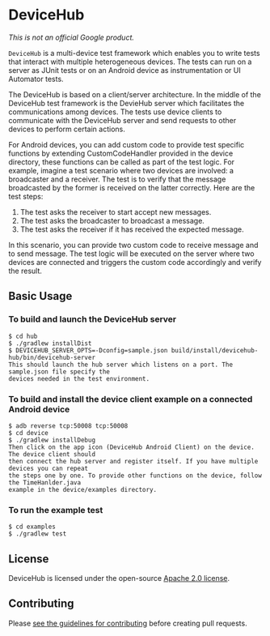 # DeviceHub

_This is not an official Google product._

`DeviceHub` is a multi-device test framework which enables you to write tests
that interact with multiple heterogeneous devices. The tests can run on a 
server as JUnit tests or on an Android device as instrumentation or UI 
Automator tests. 

The DeviceHub is based on a client/server architecture. In the middle of the
DeviceHub test framework is the DevieHub server which facilitates the 
communications among devices. The tests use device clients to communicate with the
DeviceHub server and send requests to other devices to perform certain actions.

For Android devices, you can add custom code to provide test specific functions by extending
CustomCodeHandler provided in the device directory, these functions can be called as
part of the test logic. For example, imagine a test scenario where two devices are involved: a
broadcaster and a receiver. The test is to verify that the message broadcasted by the former is
received on the latter correctly. Here are the test steps:

 1. The test asks the receiver to start accept new messages.
 2. The test asks the broadcaster to broadcast a message.
 3. The test asks the receiver if it has received the expected message.

 In this scenario, you can provide two custom code to receive message and to send message. The test
 logic will be executed on the server where two devices are connected and triggers the custom code
 accordingly and verify the result.

## Basic Usage

### To build and launch the DeviceHub server
    $ cd hub
    $ ./gradlew installDist
    $ DEVICEHUB_SERVER_OPTS=-Dconfig=sample.json build/install/devicehub-hub/bin/devicehub-server
    This should launch the hub server which listens on a port. The sample.json file specify the
    devices needed in the test environment.

### To build and install the device client example on a connected Android device
    $ adb reverse tcp:50008 tcp:50008
    $ cd device
    $ ./gradlew installDebug
    Then click on the app icon (DeviceHub Android Client) on the device. The device client should
    then connect the hub server and register itself. If you have multiple devices you can repeat
    the steps one by one. To provide other functions on the device, follow the TimeHanlder.java
    example in the device/examples directory.

### To run the example test
    $ cd examples
    $ ./gradlew test

## License

DeviceHub is licensed under the open-source [Apache 2.0 license](LICENSE).

## Contributing

Please [see the guidelines for contributing](CONTRIBUTING.md) before creating
pull requests.
